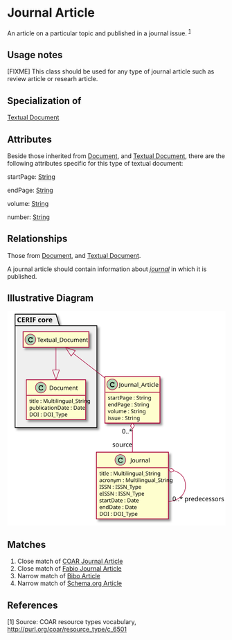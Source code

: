 # Journal Article

An article on a particular topic and published in a journal issue. <sup>[1](#fn1)</sup>

## Usage notes
[FIXME] This class should be used for any type of journal article such as review article or researh article. 

## Specialization of

[Textual Document](https://github.com/EuroCRIS/CERIF-Core/blob/main/entities/Textual_Document.md)

## Attributes

Beside those inherited from [Document](https://github.com/EuroCRIS/CERIF-Core/blob/main/entities/Document.md#attributes), and [Textual Document](https://github.com/EuroCRIS/CERIF-Core/blob/main/entities/Textual_Document.md#attributes), there are the following attributes specific for this type of textual document:

startPage: [String](https://github.com/EuroCRIS/CERIF-Core/blob/main/datatypes/String.md)

endPage: [String](https://github.com/EuroCRIS/CERIF-Core/blob/main/datatypes/String.md)

volume: [String](https://github.com/EuroCRIS/CERIF-Core/blob/main/datatypes/String.md)

number: [String](https://github.com/EuroCRIS/CERIF-Core/blob/main/datatypes/String.md)

## Relationships
Those from [Document](https://github.com/EuroCRIS/CERIF-Core/blob/main/entities/Document.md#relationships), and [Textual Document](https://github.com/EuroCRIS/CERIF-Core/blob/main/entities/Textual_Document.md#relationships).

A journal article should contain information about *[journal](../entities/Journal.md)* in which it is published.

## Illustrative Diagram

![The JournalArticle diagram](../diagrams/journalArticle.svg)

## Matches

1. Close match of [COAR Journal Article](http://vocabularies.coar-repositories.org/documentation/resource_types/#http://purl.org/coar/resource_type/c_6501)
2. Close match of [Fabio Journal Article](https://sparontologies.github.io/fabio/current/fabio.html#d4e3646)
3. Narrow match of [Bibo Article](http://purl.org/ontology/bibo/Article)
4. Narrow match of [Schema.org Article](https://schema.org/Article) 

## References

<a name="fn1">\[1\]</a> Source: COAR resource types vocabulary, http://purl.org/coar/resource_type/c_6501
